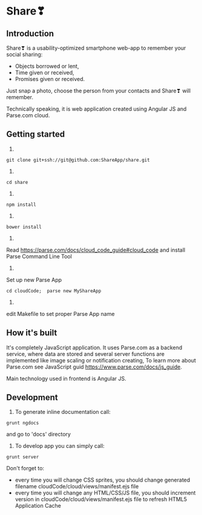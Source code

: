 # Share❣ 

## Introduction

Share❣ is a usability-optimized smartphone web-app to remember your social sharing:
* Objects borrowed or lent,
* Time given or received,
* Promises given or received.

Just snap a photo, choose the person from your contacts and Share❣ will remember.

Technically speaking, it is web application created using Angular JS and Parse.com cloud.


## Getting started

1. 
~~~
git clone git+ssh://git@github.com:ShareApp/share.git
~~~

1.
~~~
cd share
~~~

1.
~~~
npm install
~~~

1.
~~~
bower install
~~~

1.
Read https://parse.com/docs/cloud_code_guide#cloud_code and install Parse Command Line Tool

1.
Set up new Parse App
~~~
cd cloudCode;  parse new MyShareApp
~~~

1.
edit Makefile to set proper Parse App name


## How it's built

It's completely JavaScript application. 
It uses Parse.com as a backend service, where data are stored and several server functions are implemented like image scaling or notification creating,
To learn more about Parse.com see JavaScript guid https://www.parse.com/docs/js_guide.

Main technology used in frontend is Angular JS. 



## Development

1. To generate inline documentation call:
~~~
grunt ngdocs
~~~
and go to 'docs' directory

1. To develop app you can simply call:
~~~
grunt server
~~~

Don't forget to:
- every time you will change CSS sprites, you should change generated filename cloudCode/cloud/views/manifest.ejs file
- every time you will change any HTML/CSS/JS file, you should increment version in cloudCode/cloud/views/manifest.ejs file to refresh HTML5 Application Cache





